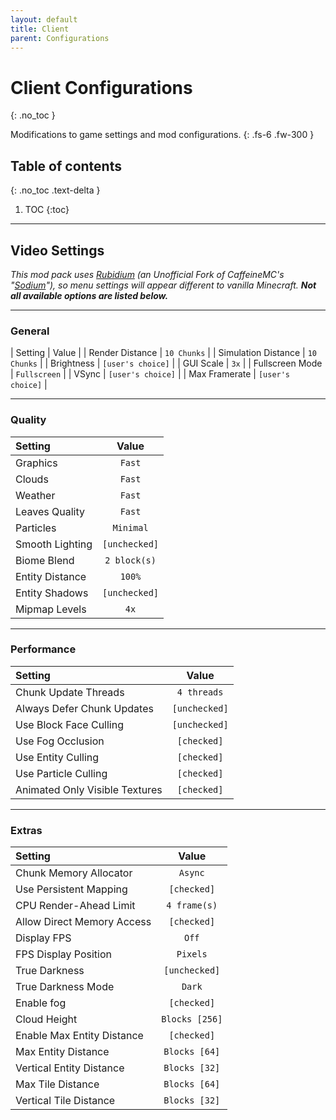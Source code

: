 ```yaml
---
layout: default
title: Client
parent: Configurations
---
```


# Client Configurations
{: .no_toc }

Modifications to game settings and mod configurations.
{: .fs-6 .fw-300 }

## Table of contents
{: .no_toc .text-delta }

1. TOC
{:toc}
---

## Video Settings
*This mod pack uses [Rubidium](https://www.curseforge.com/minecraft/mc-mods/rubidium "Rubidium Curseforge") (an Unofficial Fork of CaffeineMC's "[Sodium](https://www.curseforge.com/minecraft/mc-mods/sodium "Sodium Curseforge")"), so menu settings will appear different to vanilla Minecraft. **Not all available options are listed below.***

---

### General
| Setting | Value |
| Render Distance | `10 Chunks` |
| Simulation Distance | `10 Chunks` |
| Brightness | `[user's choice]` |
| GUI Scale | `3x` |
| Fullscreen Mode | `Fullscreen` |
| VSync | `[user's choice]` |
| Max Framerate | `[user's choice]` |

---

### Quality
| Setting | Value |
|:----------------|:---------------:|
| Graphics | `Fast` |
| Clouds | `Fast` |
| Weather | `Fast` |
| Leaves Quality | `Fast` |
| Particles | `Minimal` |
| Smooth Lighting | `[unchecked]` |
| Biome Blend | `2 block(s)` |
| Entity Distance | `100%` |
| Entity Shadows | `[unchecked]` |
| Mipmap Levels | `4x` |

---

### Performance
| Setting | Value |
|:----------------|:---------------:|
| Chunk Update Threads | `4 threads` |
| Always Defer Chunk Updates | `[unchecked]` |
| Use Block Face Culling | `[unchecked]` |
| Use Fog Occlusion | `[checked]` |
| Use Entity Culling | `[checked]` |
| Use Particle Culling | `[checked]` |
| Animated Only Visible Textures | `[checked]` |

---

### Extras
| Setting                    | Value           |
|:---------------------------|:---------------:|
| Chunk Memory Allocator     | `Async`         |
| Use Persistent Mapping     | `[checked]`     |
| CPU Render-Ahead Limit     | `4 frame(s)`    |
| Allow Direct Memory Access | `[checked]`     |
| Display FPS                | `Off`           |
| FPS Display Position       | `Pixels`        |
| True Darkness              | `[unchecked]`   |
| True Darkness Mode         | `Dark`          |
| Enable fog                 | `[checked]`     |
| Cloud Height               | `Blocks [256]`  |
| Enable Max Entity Distance | `[checked]`     |
| Max Entity Distance        | `Blocks [64]`   |
| Vertical Entity Distance   | `Blocks [32]`   |
| Max Tile Distance          | `Blocks [64]`   |
| Vertical Tile Distance     | `Blocks [32]`   |